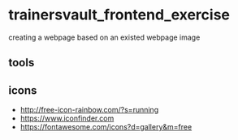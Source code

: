 # trainersvault_frontend_exercise
creating a webpage based on an existed webpage image


## tools

## icons 

- http://free-icon-rainbow.com/?s=running 
- https://www.iconfinder.com
- https://fontawesome.com/icons?d=gallery&m=free